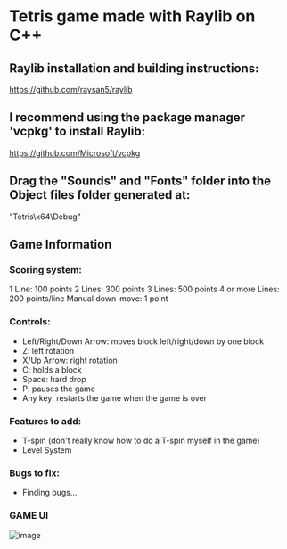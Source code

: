 # **Tetris** game made with **Raylib** on **C++**

## **Raylib** installation and building instructions: 
https://github.com/raysan5/raylib

## I recommend using the package manager **'vcpkg'** to install Raylib: 
https://github.com/Microsoft/vcpkg
  
## Drag the "Sounds" and "Fonts" folder into the Object files folder generated at:
"Tetris\x64\Debug"

## Game Information ##

### **Scoring system:**
1 Line: 100 points
2 Lines: 300 points
3 Lines: 500 points
4 or more Lines: 200 points/line
Manual down-move: 1 point

### **Controls:**
- Left/Right/Down Arrow: moves block left/right/down by one block
- Z: left rotation
- X/Up Arrow: right rotation
- C: holds a block
- Space: hard drop
- P: pauses the game
- Any key: restarts the game when the game is over

### **Features to add:**
- T-spin (don't really know how to do a T-spin myself in the game)
- Level System 

### **Bugs to fix:**
- Finding bugs...

### **GAME UI**

![image](https://github.com/xFooFoo/Tetris/assets/73238233/8c9ca15a-511a-4aa8-94d6-27f22cbac53c)

